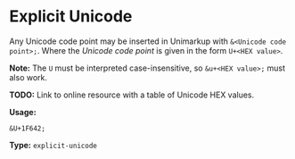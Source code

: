# Explicit Unicode

Any Unicode code point may be inserted in Unimarkup with `&<Unicode code point>;`. Where the *Unicode code point* is given in the form `U+<HEX value>`.

**Note:** The `U` must be interpreted case-insensitive, so `&u+<HEX value>;` must also work.

**TODO:** Link to online resource with a table of Unicode HEX values.

**Usage:**

```
&U+1F642;
```

**Type:** `explicit-unicode`
